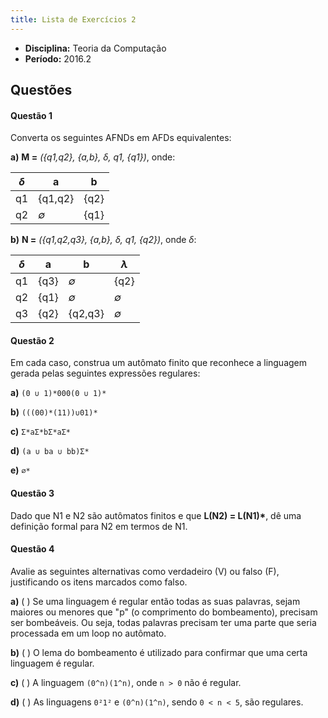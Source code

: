 ```yaml
---
title: Lista de Exercícios 2
---
```


- **Disciplina:** Teoria da Computação
- **Período:** 2016.2

## Questões

#### Questão 1 

Converta os seguintes AFNDs em AFDs equivalentes:

**a)** **M =** *({q1,q2}, {a,b}, δ, q1, {q1})*, onde:

| *δ* | a | b |
| --- | --- | --- |
| q1 | {q1,q2} | {q2} |
| q2 | *∅* | {q1} |


**b)** **N =** *({q1,q2,q3}, {a,b}, δ, q1, {q2})*, onde *δ*:

| *δ* | a | b | *λ* |
| --- | --- | --- | --- |
| q1 | {q3} | *∅* | {q2}|
| q2 | {q1} | *∅* | *∅* |
| q3 | {q2} | {q2,q3}| *∅* |

#### Questão 2 

Em cada caso, construa um autômato finito que reconhece a linguagem gerada pelas seguintes expressões regulares:

**a)** `(0 ∪ 1)*000(0 ∪ 1)*`

**b)** `(((00)*(11))∪01)*`

**c)** `Σ*aΣ*bΣ*aΣ*`

**d)** `(a ∪ ba ∪ bb)Σ*`

**e)** `∅*`

#### Questão 3 

Dado que N1 e N2 são autômatos finitos e que **L(N2) = L(N1)\***, dê uma definição formal para N2 em termos de N1.

#### Questão 4

Avalie as seguintes alternativas como verdadeiro (V) ou falso (F), justificando os itens marcados como falso.

**a)** (  ) Se uma linguagem é regular então todas as suas palavras, sejam maiores ou menores que "p" (o comprimento do bombeamento), precisam ser bombeáveis. Ou seja, todas palavras precisam ter uma parte que seria processada em um loop no autômato.  

**b)** (  ) O lema do bombeamento é utilizado para confirmar que uma certa linguagem é regular.  

**c)** (  ) A linguagem `(0^n)(1^n)`, onde `n > 0` não é regular.  

**d)** (  ) As linguagens `0²1²` e `(0^n)(1^n)`, sendo `0 < n < 5`, são regulares.  
